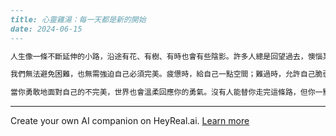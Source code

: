 ```markdown
---
title: 心靈雞湯：每一天都是新的開始
date: 2024-06-15
---

人生像一條不斷延伸的小路，沿途有花、有樹、有時也會有些陰影。許多人總是回望過去，懊惱某些錯過的機會，糾結在曾經的失敗、受過的傷。但其實，每一天都是一個全新的開始，每一個清晨，都是你重新選擇心情、調整步伐的機會。

我們無法避免困難，也無需強迫自己必須完美。疲憊時，給自己一點空間；難過時，允許自己脆弱。與其追求遙不可及的夢想，不如把身邊的小確幸收進記憶裡，一頓溫熱的早餐、一場溫柔的細雨、一句不經意的問候，這些都是生活偷偷遞給你的禮物。學會專注此時此刻，會發現很多事其實沒想像中那麼難熬。

當你勇敢地面對自己的不完美，世界也會溫柔回應你的勇氣。沒有人能替你走完這條路，但你一點一滴累積的微小努力，終會讓你走出屬於自己的風景。相信自己，明天會是更好的開始。
```

---
Create your own AI companion on HeyReal.ai. [Learn more](https://pollinations.ai/redirect/2774941)
